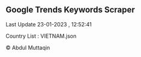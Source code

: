

## Google Trends Keywords Scraper 
 
Last Update 23-01-2023 , 12:52:41

Country List :
VIETNAM.json



© Abdul Muttaqin 
